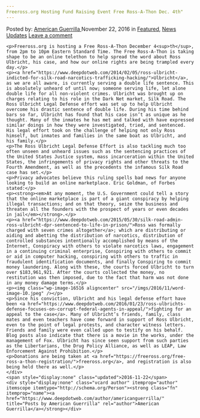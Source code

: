```yaml
---
Freeross.org Hosting Fund Raising Event Free Ross-A-Thon Dec. 4th"
---
```

<article class="post-listing post-16515 post type-post status-publish format-standard has-post-thumbnail hentry 
    <div class="post-inner">
        <span>Posted by: <a href="https://www.deepdotweb.com/author/americanguerrilla/" title="">American Guerrilla </a></span>
    <span>November 22, 2016</span>
    <span>in <a href="https://www.deepdotweb.com/category/deepdot-news/" rel="category tag">Featured</a>, <a href="https://www.deepdotweb.com/category/news-updates/" rel="category tag">News Updates</a></span>
    <span><a href="https://www.deepdotweb.com/2016/11/22/freeross-org-hosting-fund-raising-event-free-ross-a-thon/#respond">Leave a comment</a></span>
    </p>
    <div class="clear"></div>
    
    <p>Freeross.org is hosting a Free Ross-A-Thon December 4<sup>th</sup>, from 2pm to 10pm Eastern Standard Time. The Free Ross-A-Thon is taking shape to be an online telethon to help spread the word about Ross Ulbricht, his case, and how our online rights are being trampled every day.</p>
    <p><a href="https://www.deepdotweb.com/2014/02/05/ross-ulbricht-indicted-for-silk-road-narcotics-trafficking-hacking/">Ulbricht</a>, as we are all aware, is currently serving a double life sentence. This is absolutely unheard of until now; someone serving life, let alone double life for all non-violent crimes. Ulbricht was brought up on charges relating to his role in the Dark Net market, Silk Road. The Ross Ulbricht Legal Defense effort was set up to help Ulbricht overcome his drastic sentence of double life. During his time behind bars so far, Ulbricht has found that his case isn’t as unique as he thought. Many of the inmates he has met and talked with have expressed similar doings in how they were investigated, tried, and sentenced. His legal effort took on the challenge of helping not only Ross himself, but inmates and families in the same boat as Ulbricht, and his family.</p>
    <p>The Ross Ulbricht Legal Defense Effort is also tackling much too often unseen and unheard issues such as the sentencing practices of the United States Justice system, mass incarceration within the United States, the infringements of privacy rights and other threats to the Fourth Amendment, as well as the precedents the infamous Silk Road case has set.</p>
    <p>Privacy advocates believe this ruling spells bad news for anyone looking to build an online marketplace. Eric Goldman, of Forbes stated:</p>
    <p><strong><em>At any moment, the U.S. Government could tell a story that the online marketplace is part of a giant conspiracy by helping illegal transactions; and on that theory, seize the business and threaten all the founders with the prospect of years or even decades in jail</em></strong>.</p>
    <p><a href="https://www.deepdotweb.com/2015/05/30/silk-road-admin-ross-ulbricht-dpr-sentenced-to-life-in-prison/">Ross was formally charged with seven crimes altogether</a>; which are distributing or aiding and abetting the distribution of narcotics, distribution of controlled substances intentionally accomplished by means of the Internet, Conspiracy with others to violate narcotics laws, engagement in a continuing criminal enterprise, Conspiring with others to commit or aid in computer hacking, conspiring with others to traffic in fraudulent identification documents, and finally Conspiring to commit money laundering. Along with these, the courts forced Ulbricht to turn over $183,961,921. After the courts collected the money, no restitution was then imposed, due to the fact that harm was not done in any money damage terms.</p>
    <p><img class="wp-image-16516 aligncenter" src="/imgs/2016/11/word-image-10.jpeg" /></p>
    <p>Since his conviction, Ulbricht and his legal defense effort have been <a href="https://www.deepdotweb.com/2016/01/23/ross-ulbrichts-defense-focuses-on-corrupt-federal-agents-in-appeal/">fighting for an appeal to the case</a>. Many of Ulbricht’s friends, family, class mates and even teachers have come forward in support of Ross Ulbricht, even to the point of legal protests, and character witness letters. Friends and family were even called upon to testify on his behalf. Blog posts also indicate that there is a movie in the works, under the management of Fox. Ulbricht has since seen support from such parties as the Libertarians, the Drug Policy Alliance, as well as LEAP, Law Enforcement Against Prohibition.</p>
    <p>Donations are being taken at <a href="https://freeross.org/free-ross-a-thon-registration/">freeross.org</a>, and registration is also being held there as well.</p>
    </div>
    <span style="display:none" class="updated">2016-11-22</span>
    <div style="display:none" class="vcard author" itemprop="author" itemscope itemtype="http://schema.org/Person"><strong class="fn" itemprop="name"><a href="https://www.deepdotweb.com/author/americanguerrilla/" title="Posts by American Guerrilla" rel="author">American Guerrilla</a></strong></div>
    
